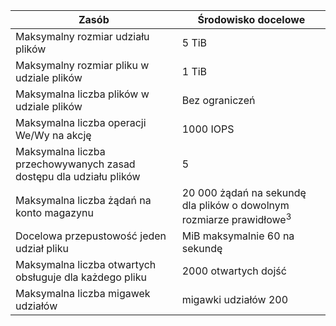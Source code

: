| Zasób | Środowisko docelowe |
|----------|---------------|
| Maksymalny rozmiar udziału plików | 5 TiB |
| Maksymalny rozmiar pliku w udziale plików | 1 TiB |
| Maksymalna liczba plików w udziale plików | Bez ograniczeń |
| Maksymalna liczba operacji We/Wy na akcję | 1000 IOPS |
| Maksymalna liczba przechowywanych zasad dostępu dla udziału plików | 5 |
| Maksymalna liczba żądań na konto magazynu | 20 000 żądań na sekundę dla plików o dowolnym rozmiarze prawidłowe<sup>3</sup> |
| Docelowa przepustowość jeden udział pliku | MiB maksymalnie 60 na sekundę |
| Maksymalna liczba otwartych obsługuje dla każdego pliku | 2000 otwartych dojść |
| Maksymalna liczba migawek udziałów | migawki udziałów 200 |